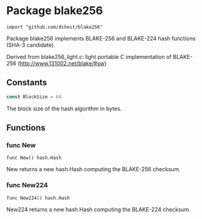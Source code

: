 Package blake256
=====================

	import "github.com/dchest/blake256"

Package blake256 implements BLAKE-256 and BLAKE-224 hash functions (SHA-3
candidate).

Derived from blake256_light.c: light portable C implementation of BLAKE-256
(http://www.131002.net/blake/#sw)


Constants
---------

``` go
const BlockSize = 64
```
The block size of the hash algorithm in bytes.


Functions
---------

### func New

	func New() hash.Hash

New returns a new hash.Hash computing the BLAKE-256 checksum.

### func New224

	func New224() hash.Hash

New224 returns a new hash.Hash computing the BLAKE-224 checksum.
